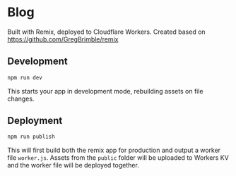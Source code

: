 # Blog

Built with Remix, deployed to Cloudflare Workers. Created based on https://github.com/GregBrimble/remix

## Development

```sh
npm run dev
```

This starts your app in development mode, rebuilding assets on file changes.

## Deployment

```sh
npm run publish
```

This will first build both the remix app for production and output a worker file `worker.js`. Assets from the `public` folder will be uploaded to Workers KV and the worker file will be deployed together.
